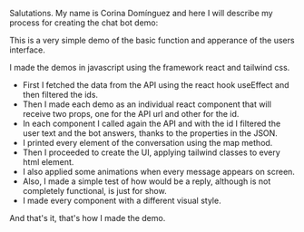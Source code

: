 Salutations. My name is Corina Domínguez and here I will describe my process for creating the chat bot demo:

This is a very simple demo of the basic function and apperance of the users interface.

I made the demos in javascript using the framework react and tailwind css.

- First I fetched the data from the API using the react hook useEffect and then filtered the ids.
- Then I made each demo as an individual react component that will receive two props, one for the API url and other for
the id.
- In each component I called again the API and with the id I filtered the user text and the bot answers, thanks to
the properties in the JSON.
- I printed every element of the conversation using the map method.
- Then I proceeded to create the UI, applying tailwind classes to every html element.
- I also applied some animations when every message appears on screen.
- Also, I made a simple test of how would be a reply, although is not completely functional, is just for show.
- I made every component with a different visual style.

And that's it, that's how I made the demo.
